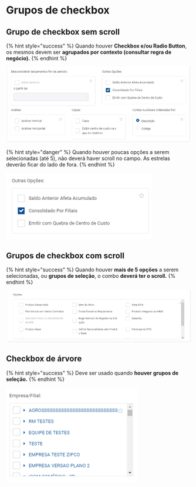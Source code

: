 # Grupos de checkbox

## Grupo de checkbox sem scroll

{% hint style="success" %}
Quando houver **Checkbox e/ou Radio Button**, os mesmos devem ser **agrupados por contexto (consultar regra de negócio).**
{% endhint %}

![](<../../.gitbook/assets/image (470).png>)

{% hint style="danger" %}
Quando houver poucas opções a serem selecionadas (até 5), não deverá haver scroll no campo. As estrelas deverão ficar do lado de fora.
{% endhint %}

![](<../../.gitbook/assets/image (477).png>)

## **Grupos de checkbox com scroll**

{% hint style="success" %}
Quando houver **mais de 5 opções** a serem selecionadas, ou **grupos de seleção**, o combo **deverá ter o scroll.**
{% endhint %}

![](<../../.gitbook/assets/image (547).png>)

## **Checkbox de árvore**

{% hint style="success" %}
Deve ser usado quando **houver grupos de seleção.**
{% endhint %}

![](<../../.gitbook/assets/image (495).png>)
